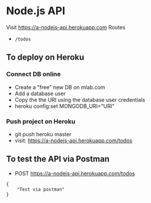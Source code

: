 # Node.js API

Visit https://a-nodejs-api.herokuapp.com
Routes
- ```/todos```

## To deploy on Heroku

### Connect DB online
- Create a "free" new DB on mlab.com
- Add a database user
- Copy the the URI using the database user credentials
- heroku config:set MONGODB_URI="URI"

### Push project on Heroku
- git push heroku master
- visit: https://a-nodejs-api.herokuapp.com/todos

## To test the API via Postman
- POST https://a-nodejs-api.herokuapp.com/todos
```
{
    "Test via postman"
}
```
